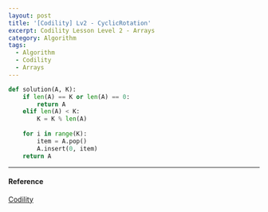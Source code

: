 ```yaml
---
layout: post
title: '[Codility] Lv2 - CyclicRotation'
excerpt: Codility Lesson Level 2 - Arrays
category: Algorithm
tags:
  - Algorithm
  - Codility
  - Arrays
---
```


```py
def solution(A, K):
    if len(A) == K or len(A) == 0:
        return A
    elif len(A) < K:
        K = K % len(A)
    
    for i in range(K):
        item = A.pop()
        A.insert(0, item)
    return A
```

- - -

#### Reference

[Codility](https://app.codility.com/programmers/lessons/2-arrays/cyclic_rotation/)